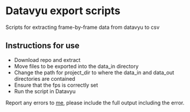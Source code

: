 # Datavyu export scripts
Scripts for extracting frame-by-frame data from datavyu to csv

## Instructions for use

- Download repo and extract
- Move files to be exported into the data_in directory
- Change the path for project_dir to where the data_in and data_out directories are contained
- Ensure that the fps is correctly set
- Run the script in Datavyu

Report any errors to [me](d.brady@reading.ac.uk), please include the full output including the error.
